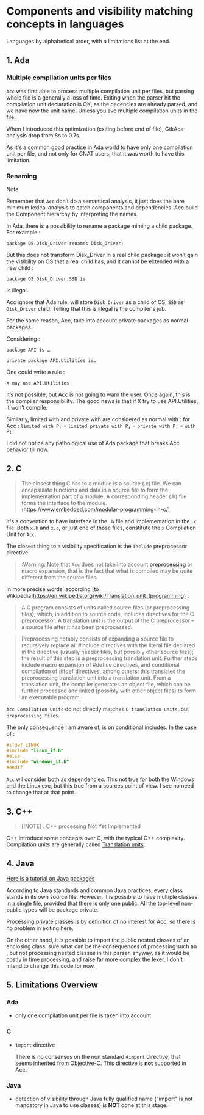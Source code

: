 <!-- omit from toc -->
# Components and visibility matching concepts in languages

Languages by alphabetical order, with a limitations list at the end.

## 1. Ada

### Multiple compilation units per files

`Acc` was first able to process multiple compilation unit per files, but parsing whole file is a generally a loss of time. 
Exiting when the parser hit the compilation unit declaration is OK, as the decencies are already parsed, and we have now the unit name.
Unless you ave multiple compilation units in the file.

When I introduced this optimization (exiting before end of file), GtkAda analysis drop from 8s to 0.7s.

As it's a common good practice in Ada world to have only one compilation unit per file, and not only for GNAT users, that it was worth to have this limitation.

### Renaming

> [!NOTE] 
Remember that `Acc` don’t do a semantical analysis, it just does the bare minimum lexical analysis to catch components and dependencies. Acc build the Component hierarchy by interpreting the names. 

In Ada, there is a possibility to rename a package miming a child package.
For example :

```
package OS.Disk_Driver renames Disk_Driver;
```

But this does not transform Disk_Driver in a real child package : it won’t gain the visibility on OS that a real child has, and it cannot be extended with a new child :

```
package OS.Disk_Driver.SSD is
```

Is illegal.

Acc ignore that Ada rule, will store `Disk_Driver` as a child of OS, `SSD` as `Disk_Driver` child.
Telling that this is illegal is the compiler's job.

For the same reason, Acc, take into account private packages as normal packages.

Considering :

```
package API is …

private package API.Utilities is…
```
 
One could write a rule :

```
X may use API.Utilities
```

It’s not possible, but Acc is not going to warn the user. Once again, this is the compiler responsibility.
The good news is that if X try to use API.Utilities, it won’t compile.

Similarly, limited with and private with are considered as normal with :
for Acc : `limited with P;` = `limited private with P;` = `private with P;` = `with P;`

I did not notice any pathological use of Ada package that breaks Acc behavior till now.

 
## 2. C

> The closest thing C has to a module is a source (.c) file. We can encapsulate functions and data in a source file to form the implementation part of a module. A corresponding header (.h) file forms the interface to the module.  
(https://www.embedded.com/modular-programming-in-c/)

It's a convention to have interface in the `.h` file and implementation in the `.c` file.
Both `x.h` and `x.c`, or just one of those files, constitute the `x` Compilation Unit for `Acc`. 

The closest thing to a visibility specification is the `include` preprocessor directive.

> :Warning: 
Note that `Acc` does not take into account [preprocessing](https://en.wikipedia.org/wiki/C_preprocessor) or macro expansion, that is the fact that what is compiled may be quite different from the source files. 

In more precise words, according [to Wikipedia]https://en.wikipedia.org/wiki/Translation_unit_(programming) :

> A C program consists of units called source files (or preprocessing files), which, in addition to source code, includes directives for the C preprocessor. A translation unit is the output of the C preprocessor – a source file after it has been preprocessed.

> Preprocessing notably consists of expanding a source file to recursively replace all #include directives with the literal file declared in the directive (usually header files, but possibly other source files); the result of this step is a preprocessing translation unit. Further steps include macro expansion of #define directives, and conditional compilation of #ifdef directives, among others; this translates the preprocessing translation unit into a translation unit. From a translation unit, the compiler generates an object file, which can be further processed and linked (possibly with other object files) to form an executable program. 

`Acc Compilation Units` do not directly matches `C translation units`, but `preprocessing files`.

The only consequence I am aware of, is on conditional includes. In the case of :
```C
#ifdef LINUX
#include "linux_if.h"
#else
#include "windows_if.h"
#endif
```

`Acc` wil consider both as dependencies.
This not true for both the Windows and the Linux exe, but this true from a sources point of view.
I see no need to change that at that point.

 ## 3. C++

> [!NOTE] : C++ processing Not Yet Implemented

C++ introduce some concepts over C, with the typical C++ complexity.
Compilation units are generally called [Translation units](https://en.wikipedia.org/wiki/Translation_unit_(programming)).

## 4. Java

[Here is a tutorial on Java packages](https://docs.oracle.com/javase/tutorial/java/package/packages.html)


 According to Java standards and common Java practices,
every class stands in its own source file.
 However, it is possible to have multiple classes in a single
 file, provided that there is only one public.
 All the top-level non-public types will be package private.

 Processing private classes is by definition of no interest
 for Acc, so there is no problem in exiting here.

 On the other hand, it is possible to import the public
 nested classes of an enclosing class.
 sure what can be the consequences of processing such an
, but not processing nested classes in this parser.
 anyway, as it would be costly in time processing, and
 raise far more complex the lexer, I don't intend to
 change this code for now.

## 5. Limitations Overview

### Ada

- only one compilation unit per file is taken into account

### C

- `import` directive
  
  There is no consensus on the non standard `#import` directive, that seems [inherited from Objective-C](https://stackoverflow.com/questions/39280248/what-is-the-difference-between-import-and-include-in-c).
  This directive is **not** supported in Acc.

### Java

- detection of visibility through Java fully qualified name ("import"
  is not mandatory in Java to use classes) is **NOT** done at this stage.


